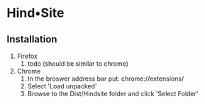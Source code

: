 # Hind&bull;Site

## Installation

1. Firefox
   1. todo (should be similar to chrome)
2. Chrome
   1. In the broswer address bar put: chrome://extensions/
   2. Select 'Load unpacked'
   3. Browse to the Dist/Hindsite folder and click 'Select Folder'
   

